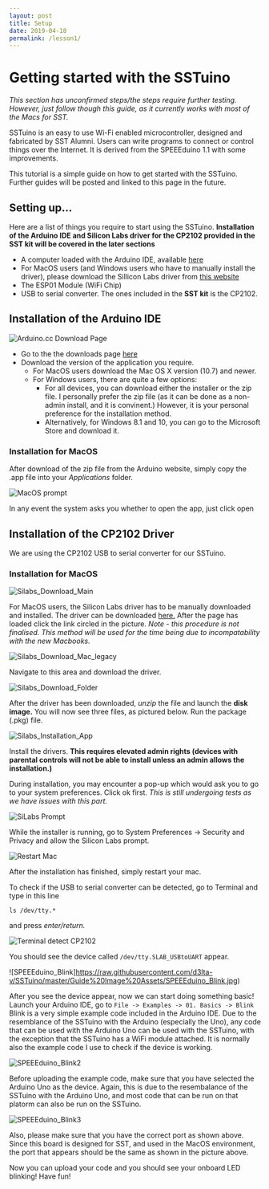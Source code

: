 ```yaml
---
layout: post
title: Setup
date: 2019-04-18
permalink: /lesson1/
---
```

# Getting started with the SSTuino

*This section has unconfirmed steps/the steps require further testing. However, just follow though this guide, as it currently works with most of the Macs for SST.*

SSTuino is an easy to use Wi-Fi enabled microcontroller, designed and fabricated by SST Alumni. Users can write programs to connect or control things over the Internet. It is derived from the SPEEEduino 1.1 with some improvements.

This tutorial is a simple guide on how to get started with the SSTuino. Further guides will be posted and linked to this page in the future.

## Setting up...

Here are a list of things you require to start using the SSTuino. **Installation of the Arduino IDE and Silicon Labs driver for the CP2102 provided in the SST kit will be covered in the later sections**
* A computer loaded with the Arduino IDE, available [here](http://https://www.arduino.cc/en/Main/Software)
* For MacOS users (and Windows users who have to manually install the driver), please download the Sillicon Labs driver from [this website](https://www.silabs.com/products/development-tools/software/usb-to-uart-bridge-vcp-drivers)
* The ESP01 Module (WiFi Chip)
* USB to serial converter. The ones included in the **SST kit** is the CP2102.

## Installation of the Arduino IDE

![Arduino.cc Download Page](https://raw.githubusercontent.com/d3lta-v/SSTuino/master/Image%20Assets/Guide%20Image%20Assets/Arduino_Download.png)

*  Go to the the downloads page [here](http://https://www.arduino.cc/en/Main/Software)
*  Download the version of the application you require.
   * For MacOS users download the Mac OS X version (10.7) and newer.
   * For Windows users, there are quite a few options:
      * For all devices, you can download either the installer or the zip file. I personally prefer the zip file (as it can be done as a non-admin install, and it is convinent.) However, it is your personal preference for the installation method.
      * Alternatively, for Windows 8.1 and 10, you can go to the Microsoft Store and download it.

### Installation for MacOS
After download of the zip file from the Arduino website, simply copy the .app file into your *Applications* folder. 

![MacOS prompt](https://raw.githubusercontent.com/d3lta-v/SSTuino/master/Image%20Assets/Guide%20Image%20Assets/MacOS_Prompt_Arduino.png)

In any event the system asks you whether to open the app, just click open

## Installation of the CP2102 Driver
We are using the CP2102 USB to serial converter for our SSTuino.

### Installation for MacOS

![Silabs_Download_Main](https://raw.githubusercontent.com/d3lta-v/SSTuino/master/Image%20Assets/Guide%20Image%20Assets/Silabs_DownloadPage_Main.png)

For MacOS users, the Silicon Labs driver has to be manually downloaded and installed. The driver can be downloaded [here.](https://www.silabs.com/products/development-tools/software/usb-to-uart-bridge-vcp-drivers)
After the page has loaded click the link circled in the picture. *Note - this procedure is not finalised. This method will be used for the time being due to incompatability with the new Macbooks.*

![Silabs_Download_Mac_legacy](https://raw.githubusercontent.com/d3lta-v/SSTuino/master/Image%20Assets/Guide%20Image%20Assets/Silabs_DownloadPage_Legacy_Mac.png)

Navigate to this area and download the driver.

![Silabs_Download_Folder](https://raw.githubusercontent.com/d3lta-v/SSTuino/master/Image%20Assets/Guide%20Image%20Assets/Silabs_Download_folder.png)

After the driver has been downloaded, *unzip* the file and launch the **disk image.** You will now see three files, as pictured below. Run the package (.pkg) file.

![Silabs_Installation_App](https://raw.githubusercontent.com/d3lta-v/SSTuino/master/Image%20Assets/Guide%20Image%20Assets/Silabs_Install.png)

Install the drivers.  **This requires elevated admin rights (devices with parental controls will not be able to install unless an admin allows the installation.)**

During installation, you may encounter a pop-up which would ask you to go to your system preferences. Click ok first. *This is still undergoing tests as we have issues with this part.* 

![SiLabs Prompt](https://raw.githubusercontent.com/d3lta-v/SSTuino/master/Image%20Assets/Guide%20Image%20Assets/MacOS_SysPref_Prompt.png)

While the installer is running, go to System Preferences -> Security and Privacy and allow the Silicon Labs prompt. 

![Restart Mac](https://raw.githubusercontent.com/d3lta-v/SSTuino/master/Image%20Assets/Guide%20Image%20Assets/Restart_Mac.png)

After the installation has finished, simply restart your mac.

To check if the USB to serial converter can be detected, go to Terminal and type in this line

`ls /dev/tty.*`

and press *enter/return.*

![Terminal detect CP2102](https://raw.githubusercontent.com/d3lta-v/SSTuino/master/Image%20Assets/Guide%20Image%20Assets/Terminal_Detect_CP2102.png)

You should see the device called `/dev/tty.SLAB_USBtoUART` appear.

![SPEEEduino_Blink]https://raw.githubusercontent.com/d3lta-v/SSTuino/master/Guide%20Image%20Assets/SPEEEduino_Blink.jpg)

After you see the device appear, now we can start doing something basic! Launch your Arduino IDE, go to
`File -> Examples -> 01. Basics -> Blink`
Blink is a very simple example code included in the Arduino IDE. Due to the resemblance of the SSTuino with the Arduino (especially the Uno), any code that can be used with the Arduino Uno can be used with the SSTuino, with the exception that the SSTuino has a WiFi module attached. It is normally also the example code I use to check if the device is working.

![SPEEEduino_Blink2](https://raw.githubusercontent.com/d3lta-v/SSTuino/master/Guide%20Image%20Assets/SPEEEduino_Blink2.jpg)

Before uploading the example code, make sure that you have selected the Arduino Uno as the device. Again, this is due to the resembalance of the SSTuino with the Arduino Uno, and most code that can be run on that platorm can also be run on the SSTuino.

![SPEEEduino_Blink3](https://raw.githubusercontent.com/d3lta-v/SSTuino/master/Image%20Assets/Guide%20Image%20Assets/SPEEEduino_Blink3.jpg)

Also, please make sure that you have the correct port as shown above. Since this board is designed for SST, and used in the MacOS environment, the port that appears should be the same as shown in the picture above.

Now you can upload your code and you should see your onboard LED blinking! Have fun!